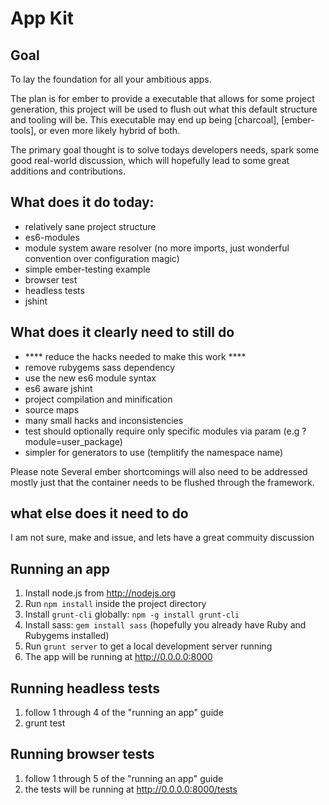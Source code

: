 # App Kit

## Goal
To lay the foundation for all your ambitious apps.

The plan is for ember to provide a executable that allows for some project generation, this project
will be used to flush out what this default structure and tooling will be. This executable may end
up being [charcoal], [ember-tools], or even more likely hybrid of both. 

The primary goal thought is to solve todays developers needs, spark some good real-world discussion, 
which will hopefully lead to some great additions and contributions.

## What does it do today:

- relatively sane project structure
- es6-modules
- module system aware resolver (no more imports, just wonderful convention over configuration magic)
- simple ember-testing example
- browser test
- headless tests
- jshint
 
## What does it clearly need to still do
- **** reduce the hacks needed to make this work ****
- remove rubygems sass dependency
- use the new es6 module syntax
- es6 aware jshint
- project compilation and minification
- source maps
- many small hacks and inconsistencies
- test should optionally require only specific modules via param (e.g ?module=user_package)
- simpler for generators to use (templitify the namespace name)

Please note Several ember shortcomings will also need to be addressed mostly just that the container needs
to be flushed through the framework. 

## what else does it need to do

I am not sure, make and issue, and lets have a great commuity discussion

## Running an app

1. Install node.js from http://nodejs.org
2. Run `npm install` inside the project directory
3. Install `grunt-cli` globally: `npm -g install grunt-cli`
4. Install sass: `gem install sass` (hopefully you already have Ruby and Rubygems installed)
5. Run `grunt server` to get a local development server running
6. The app will be running at http://0.0.0.0:8000

## Running headless tests
1. follow 1 through 4 of the "running an app" guide
2. grunt test

## Running browser tests
1. follow 1 through 5 of the "running an app" guide
2. the tests will be running at http://0.0.0.0:8000/tests
